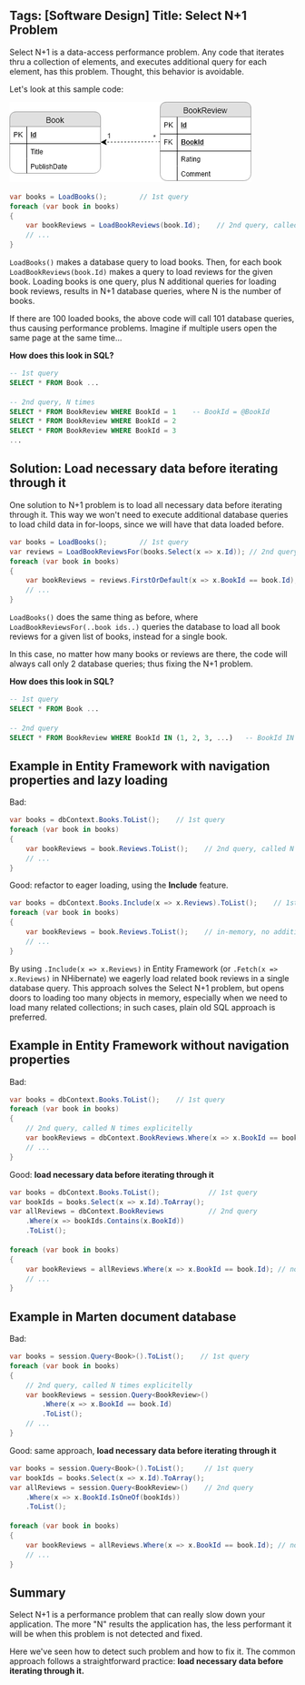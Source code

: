 Tags: [Software Design]
Title: Select N+1 Problem
---

Select N+1 is a data-access performance problem. Any code that iterates thru a collection of elements, and executes additional query for each element, has this problem. Thought, this behavior is avoidable.<!--excerpt-->

Let's look at this sample code:

![1528580795195](/images/data-model.png)

```c#
var books = LoadBooks();        // 1st query
foreach (var book in books)
{
    var bookReviews = LoadBookReviews(book.Id);    // 2nd query, called N times
    // ...
}
```

`LoadBooks()` makes a database query to load books. Then, for each book `LoadBookReviews(book.Id)` makes a query to load reviews for the given book. Loading books is one query, plus N additional queries for loading book reviews, results in N+1 database queries, where N is the number of books. 

If there are 100 loaded books, the above code will call 101 database queries, thus causing performance problems. Imagine if multiple users open the same page at the same time... 

**How does this look in SQL?**

```sql
-- 1st query
SELECT * FROM Book ...

-- 2nd query, N times
SELECT * FROM BookReview WHERE BookId = 1    -- BookId = @BookId
SELECT * FROM BookReview WHERE BookId = 2
SELECT * FROM BookReview WHERE BookId = 3
...
```

## Solution: Load necessary data before iterating through it

One solution to N+1 problem is to load all necessary data before iterating through it. This way we won't need to execute additional database queries to load child data in for-loops, since we will have that data loaded before.

```c#
var books = LoadBooks();        // 1st query
var reviews = LoadBookReviewsFor(books.Select(x => x.Id)); // 2nd query, called once
foreach (var book in books)
{
    var bookReviews = reviews.FirstOrDefault(x => x.BookId == book.Id);
    // ...
}
```

`LoadBooks()` does the same thing as before, where `LoadBookReviewsFor(..book ids..)` queries the database to load all book reviews for a given list of books, instead for a single book.

In this case, no matter how many books or reviews are there, the code will always call only 2 database queries; thus fixing the N+1 problem.

**How does this look in SQL?**

```sql
-- 1st query
SELECT * FROM Book ...

-- 2nd query
SELECT * FROM BookReview WHERE BookId IN (1, 2, 3, ...)   -- BookId IN @BookIds
```

## Example in Entity Framework with navigation properties and lazy loading

Bad:

```c#
var books = dbContext.Books.ToList();    // 1st query
foreach (var book in books)
{
    var bookReviews = book.Reviews.ToList();    // 2nd query, called N times via lazy loading
    // ...
}
```

Good: refactor to eager loading, using the **Include** feature.

```c#
var books = dbContext.Books.Include(x => x.Reviews).ToList();    // 1st query, batched
foreach (var book in books)
{
    var bookReviews = book.Reviews.ToList();    // in-memory, no additional queries
    // ...
}
```

By using `.Include(x => x.Reviews)` in Entity Framework (or `.Fetch(x => x.Reviews)` in NHibernate) we eagerly load related book reviews in a single database query. This approach solves the Select N+1 problem, but opens doors to loading too many objects in memory, especially when we need to load many related collections; in such cases, plain old SQL approach is preferred.

## Example in Entity Framework without navigation properties

Bad:

```c#
var books = dbContext.Books.ToList();    // 1st query
foreach (var book in books)
{
    // 2nd query, called N times explicitelly 
    var bookReviews = dbContext.BookReviews.Where(x => x.BookId == book.Id).ToList();
    // ...
}
```

Good: **load necessary data before iterating through it**

```c#
var books = dbContext.Books.ToList();            // 1st query
var bookIds = books.Select(x => x.Id).ToArray();
var allReviews = dbContext.BookReviews           // 2nd query
    .Where(x => bookIds.Contains(x.BookId))
    .ToList();

foreach (var book in books)
{
    var bookReviews = allReviews.Where(x => x.BookId == book.Id); // no additional query
    // ...
}
```

## Example in Marten document database

Bad:

```c#
var books = session.Query<Book>().ToList();    // 1st query
foreach (var book in books)
{
    // 2nd query, called N times explicitelly 
    var bookReviews = session.Query<BookReview>()
        .Where(x => x.BookId == book.Id)
        .ToList(); 
    // ...
}
```

Good: same approach, **load necessary data before iterating through it**

```c#
var books = session.Query<Book>().ToList();		// 1st query
var bookIds = books.Select(x => x.Id).ToArray();
var allReviews = session.Query<BookReview>()    // 2nd query
    .Where(x => x.BookId.IsOneOf(bookIds))
    .ToList();								

foreach (var book in books)
{
    var bookReviews = allReviews.Where(x => x.BookId == book.Id); // no additional query
    // ...
}
```

## Summary 

Select N+1 is a performance problem that can really slow down your application. The more "N" results the application has, the less performant it will be when this problem is not detected and fixed.

Here we've seen how to detect such problem and how to fix it. The common approach follows a straightforward practice: **load necessary data before iterating through it.**
